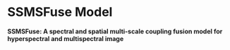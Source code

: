 # SSMSFuse Model
**SSMSFuse: A spectral and spatial multi-scale coupling fusion model for hyperspectral and multispectral image**
